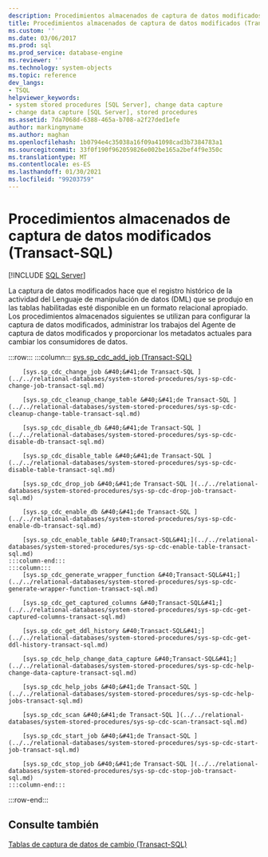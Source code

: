 ```yaml
---
description: Procedimientos almacenados de captura de datos modificados (Transact-SQL)
title: Procedimientos almacenados de captura de datos modificados (Transact-SQL) | Microsoft Docs
ms.custom: ''
ms.date: 03/06/2017
ms.prod: sql
ms.prod_service: database-engine
ms.reviewer: ''
ms.technology: system-objects
ms.topic: reference
dev_langs:
- TSQL
helpviewer_keywords:
- system stored procedures [SQL Server], change data capture
- change data capture [SQL Server], stored procedures
ms.assetid: 7da7068d-6388-465a-b708-a2f27ded1efe
author: markingmyname
ms.author: maghan
ms.openlocfilehash: 1b0794e4c35038a16f09a41098cad3b7384783a1
ms.sourcegitcommit: 33f0f190f962059826e002be165a2bef4f9e350c
ms.translationtype: MT
ms.contentlocale: es-ES
ms.lasthandoff: 01/30/2021
ms.locfileid: "99203759"
---
```

# <a name="change-data-capture-stored-procedures-transact-sql"></a>Procedimientos almacenados de captura de datos modificados (Transact-SQL)
[!INCLUDE [SQL Server](../../includes/applies-to-version/sqlserver.md)]

  La captura de datos modificados hace que el registro histórico de la actividad del Lenguaje de manipulación de datos (DML) que se produjo en las tablas habilitadas esté disponible en un formato relacional apropiado. Los procedimientos almacenados siguientes se utilizan para configurar la captura de datos modificados, administrar los trabajos del Agente de captura de datos modificados y proporcionar los metadatos actuales para cambiar los consumidores de datos.  

:::row:::
    :::column:::
        [sys.sp_cdc_add_job &#40;Transact-SQL&#41;](../../relational-databases/system-stored-procedures/sys-sp-cdc-add-job-transact-sql.md)

        [sys.sp_cdc_change_job &#40;&#41;de Transact-SQL ](../../relational-databases/system-stored-procedures/sys-sp-cdc-change-job-transact-sql.md)

        [sys.sp_cdc_cleanup_change_table &#40;&#41;de Transact-SQL ](../../relational-databases/system-stored-procedures/sys-sp-cdc-cleanup-change-table-transact-sql.md)

        [sys.sp_cdc_disable_db &#40;&#41;de Transact-SQL ](../../relational-databases/system-stored-procedures/sys-sp-cdc-disable-db-transact-sql.md)

        [sys.sp_cdc_disable_table &#40;&#41;de Transact-SQL ](../../relational-databases/system-stored-procedures/sys-sp-cdc-disable-table-transact-sql.md)

        [sys.sp_cdc_drop_job &#40;&#41;de Transact-SQL ](../../relational-databases/system-stored-procedures/sys-sp-cdc-drop-job-transact-sql.md)

        [sys.sp_cdc_enable_db &#40;&#41;de Transact-SQL ](../../relational-databases/system-stored-procedures/sys-sp-cdc-enable-db-transact-sql.md)

        [sys.sp_cdc_enable_table &#40;Transact-SQL&#41;](../../relational-databases/system-stored-procedures/sys-sp-cdc-enable-table-transact-sql.md)
    :::column-end:::
    :::column:::
        [sys.sp_cdc_generate_wrapper_function &#40;Transact-SQL&#41;](../../relational-databases/system-stored-procedures/sys-sp-cdc-generate-wrapper-function-transact-sql.md)

        [sys.sp_cdc_get_captured_columns &#40;Transact-SQL&#41;](../../relational-databases/system-stored-procedures/sys-sp-cdc-get-captured-columns-transact-sql.md)

        [sys.sp_cdc_get_ddl_history &#40;Transact-SQL&#41;](../../relational-databases/system-stored-procedures/sys-sp-cdc-get-ddl-history-transact-sql.md)

        [sys.sp_cdc_help_change_data_capture &#40;Transact-SQL&#41;](../../relational-databases/system-stored-procedures/sys-sp-cdc-help-change-data-capture-transact-sql.md)

        [sys.sp_cdc_help_jobs &#40;&#41;de Transact-SQL ](../../relational-databases/system-stored-procedures/sys-sp-cdc-help-jobs-transact-sql.md)

        [sys.sp_cdc_scan &#40;&#41;de Transact-SQL ](../../relational-databases/system-stored-procedures/sys-sp-cdc-scan-transact-sql.md)

        [sys.sp_cdc_start_job &#40;&#41;de Transact-SQL ](../../relational-databases/system-stored-procedures/sys-sp-cdc-start-job-transact-sql.md)

        [sys.sp_cdc_stop_job &#40;&#41;de Transact-SQL ](../../relational-databases/system-stored-procedures/sys-sp-cdc-stop-job-transact-sql.md)
    :::column-end:::
:::row-end:::

## <a name="see-also"></a>Consulte también  
 [Tablas de captura de datos de cambio &#40;Transact-SQL&#41;](../../relational-databases/system-tables/change-data-capture-tables-transact-sql.md)  
  
  
